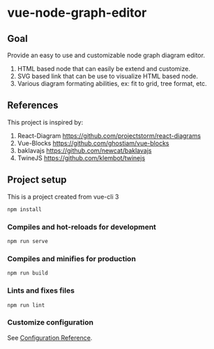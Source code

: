# vue-node-graph-editor 

## Goal
Provide an easy to use and customizable node graph diagram editor.
1. HTML based node that can easily be extend and customize. 
2. SVG based link that can be use to visualize HTML based node. 
3. Various diagram formating abilities, ex: fit to grid, tree format, etc.

## References
This project is inspired by:
1. React-Diagram https://github.com/projectstorm/react-diagrams
2. Vue-Blocks https://github.com/ghostiam/vue-blocks
3. baklavajs https://github.com/newcat/baklavajs
4. TwineJS https://github.com/klembot/twinejs

## Project setup
This is a project created from vue-cli 3
```
npm install
```

### Compiles and hot-reloads for development
```
npm run serve
```

### Compiles and minifies for production
```
npm run build
```

### Lints and fixes files
```
npm run lint
```

### Customize configuration
See [Configuration Reference](https://cli.vuejs.org/config/).
